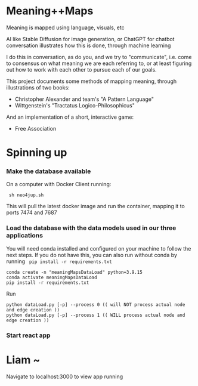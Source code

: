 # Meaning++Maps

Meaning is mapped using language, visuals, etc

AI like Stable Diffusion for image generation, or ChatGPT for chatbot conversation illustrates how this is done, through machine learning

I do this in conversation, as do you, and we try to "communicate", i.e. come to consensus on what meaning we are each 
referring to, or at least figuring out how to work with each other to pursue each of our goals.

This project documents some methods of mapping meaning, through illustrations of two books:
* Christopher Alexander and team's "A Pattern Language"
* Wittgenstein's "Tractatus Logico-Philosophicus"

And an implementation of a short, interactive game:
* Free Association

# Spinning up

### Make the database available

On a computer with Docker Client running:

``` sh neo4jup.sh```

This will pull the latest docker image and run the container, mapping it to ports 7474 and 7687

### Load the database with the data models used in our three applications

You will need conda installed and configured on your machine to follow the next steps.
If you do not have this, you can also run without conda by running ``` pip install -r requirements.txt```

``` 
conda create -n "meaningMapsDataLoad" python=3.9.15
conda activate meaningMapsDataLoad
pip install -r requirements.txt
```

Run

```
python dataLoad.py [-p] --process 0 (( will NOT process actual node and edge creation ))
python dataLoad.py [-p] --process 1 (( WILL process actual node and edge creation ))
```

### Start react app

# Liam ~

Navigate to localhost:3000 to view app running